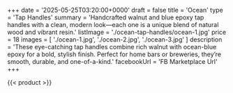 +++
date = '2025-05-25T03:20:00+0000'
draft = false
title = 'Ocean'
type = 'Tap Handles'
summary = 'Handcrafted walnut and blue epoxy tap handles with a clean, modern look—each one is a unique blend of natural wood and vibrant resin.'
listImage = './ocean-tap-handles/ocean-1.jpg'
price = 18
images = [
    './ocean-1.jpg',
    './ocean-2.jpg',
    './ocean-3.jpg'
]
description = 'These eye-catching tap handles combine rich walnut with ocean-blue epoxy for a bold, stylish finish. Perfect for home bars or breweries, they’re smooth, durable, and one-of-a-kind.'
facebookUrl = 'FB Marketplace Url'
+++

{{< product >}}